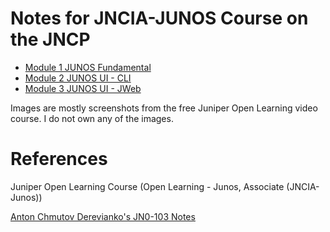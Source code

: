# Notes for JNCIA-JUNOS Course on the JNCP

- [Module 1 JUNOS Fundamental](./Module_1)
- [Module 2 JUNOS UI - CLI](./Module_2)
- [Module 3 JUNOS UI - JWeb](./Module_3)

Images are mostly screenshots from the free Juniper Open Learning video course. I do not own any of the images.

# References

Juniper Open Learning Course (Open Learning - Junos, Associate (JNCIA-Junos))

[Anton Chmutov Derevianko's JN0-103 Notes](https://gist.github.com/chmutoff/5a1e8a04d694089acbc00b1565e953fa)